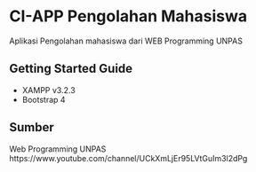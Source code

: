 <h1>CI-APP Pengolahan Mahasiswa</h1>
Aplikasi Pengolahan mahasiswa dari WEB Programming UNPAS

<h2>Getting Started Guide</h2>
<ul>
<li>XAMPP v3.2.3</li>
<li>Bootstrap 4</li>
</ul>


<h2>Sumber</h2>
Web Programming UNPAS
https://www.youtube.com/channel/UCkXmLjEr95LVtGuIm3l2dPg
